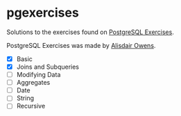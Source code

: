 # pgexercises

Solutions to the exercises found on [PostgreSQL Exercises](https://pgexercises.com/).

PostgreSQL Exercises was made by [Alisdair Owens](https://www.zaltys.net/).

- [X] Basic
- [X] Joins and Subqueries
- [ ] Modifying Data
- [ ] Aggregates
- [ ] Date
- [ ] String
- [ ] Recursive